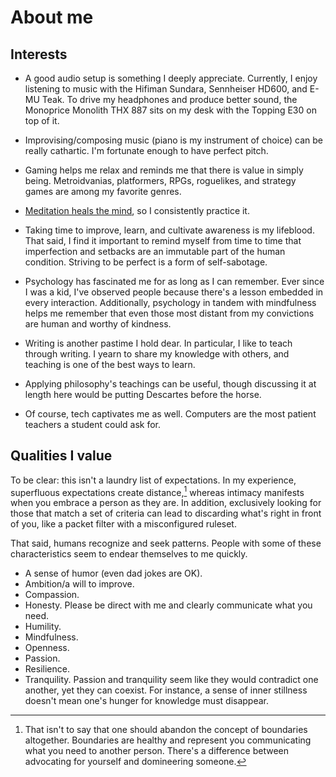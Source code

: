 # About me

## Interests

- A good audio setup is something I deeply appreciate. Currently, I
  enjoy listening to music with the Hifiman Sundara, Sennheiser HD600,
  and E-MU Teak. To drive my headphones and produce better sound, the
  Monoprice Monolith THX 887 sits on my desk with the Topping E30 on
  top of it.

- Improvising/composing music (piano is my instrument of choice) can be
  really cathartic. I'm fortunate enough to have perfect pitch.

- Gaming helps me relax and reminds me that there is value in simply
  being. Metroidvanias, platformers, RPGs, roguelikes, and strategy
  games are among my favorite genres.

- [Meditation heals the
  mind](https://news.harvard.edu/gazette/story/2018/04/harvard-researchers-study-how-mindfulness-may-change-the-brain-in-depressed-patients/),
  so I consistently practice it.

- Taking time to improve, learn, and cultivate awareness is my
  lifeblood. That said, I find it important to remind myself from time
  to time that imperfection and setbacks are an immutable part of
  the human condition. Striving to be perfect is a form of self-sabotage.

- Psychology has fascinated me for as long as I can remember. Ever since
  I was a kid, I've observed people because there's a lesson embedded in
  every interaction. Additionally, psychology in tandem with
  mindfulness helps me remember that even those most distant from my
  convictions are human and worthy of kindness.

- Writing is another pastime I hold dear. In particular, I like to teach
  through writing. I yearn to share my knowledge with others, and
  teaching is one of the best ways to learn.

- Applying philosophy's teachings can be useful, though discussing
  it at length here would be putting Descartes before the horse.

- Of course, tech captivates me as well. Computers are the most patient
  teachers a student could ask for.

## Qualities I value

To be clear: this isn't a laundry list of expectations. In my
experience, superfluous expectations create distance,[^1] whereas intimacy
manifests when you embrace a person as they are. In addition,
exclusively looking for those that match a set of criteria can lead to
discarding what's right in front of you, like a packet filter with a
misconfigured ruleset.

[^1]: That isn't to say that one should abandon the concept of
  boundaries altogether. Boundaries are healthy and represent you
  communicating what you need to another person. There's a difference
  between advocating for yourself and domineering someone.

That said, humans recognize and seek patterns. People with some of these
characteristics seem to endear themselves to me quickly.

- A sense of humor (even dad jokes are OK).
- Ambition/a will to improve.
- Compassion.
- Honesty. Please be direct with me and clearly communicate what you need.
- Humility.
- Mindfulness.
- Openness.
- Passion.
- Resilience.
- Tranquility. Passion and tranquility seem like
  they would contradict one another, yet they can coexist. For instance,
  a sense of inner stillness doesn't mean one's hunger for knowledge
  must disappear.
